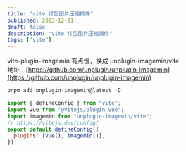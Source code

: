 ```yaml
---
title: "vite 打包图片压缩插件"
published: 2023-12-21
draft: false
description: "vite 打包图片压缩插件"
tags: ["vite"]
---
```


vite-plugin-imagemin 有点慢，换成 unplugin-imagemin/vite  
地址：[https://github.com/unplugin/unplugin-imagemin](https://github.com/unplugin/unplugin-imagemin)

```js
pnpm add unplugin-imagemin@latest -D
```

```js
import { defineConfig } from "vite";
import vue from "@vitejs/plugin-vue";
import imagemin from "unplugin-imagemin/vite";
// https://vitejs.dev/config/
export default defineConfig({
  plugins: [vue(), imagemin()],
});
```
